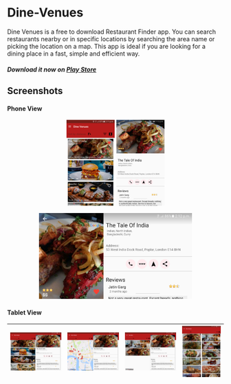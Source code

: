 # Dine-Venues
Dine Venues is a free to download Restaurant Finder app. You can search restaurants nearby or in specific locations by searching the area name or picking the location on a map.
This app is ideal if you are looking for a dining place in a fast, simple and efficient way.
##### Download it now on [Play Store](https://play.google.com/store/apps/details?id=com.gcna.dinevenues)
## Screenshots
#### Phone View
<p align="center">
  <img height="200" src="https://github.com/andreasioannoutech/Dine-Venues/blob/master/screenshots/phone1.png">
  <img height="200" src="https://github.com/andreasioannoutech/Dine-Venues/blob/master/screenshots/phone2.png">
</p>
<p align="center">
  <img height="200" src="https://github.com/andreasioannoutech/Dine-Venues/blob/master/screenshots/phone3.png">
</p>

#### Tablet View
| ![tablet1](https://github.com/andreasioannoutech/Dine-Venues/blob/master/screenshots/tablet1.png) | ![tablet2](https://github.com/andreasioannoutech/Dine-Venues/blob/master/screenshots/tablet2.png) | ![tablet3](https://github.com/andreasioannoutech/Dine-Venues/blob/master/screenshots/tablet3.png) | ![tablet4](https://github.com/andreasioannoutech/Dine-Venues/blob/master/screenshots/tablet4.png) |
|:---:|:---:|:---:|:---:|
